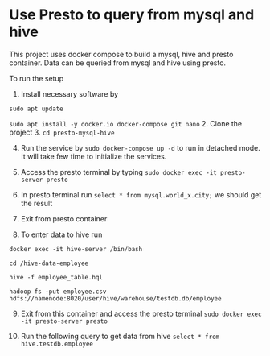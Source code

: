 # Use Presto to query from mysql and hive

This project uses docker compose to build a mysql, hive and presto container. Data can be queried from mysql and hive using presto.

To run the setup

1. Install necessary software by 

`sudo apt update` 

`sudo apt install -y docker.io docker-compose git nano`
2. Clone the project
3. `cd presto-mysql-hive`

4. Run the service by 
`sudo docker-compose up -d`
to run in detached mode. It will take few time to initialize the services.

5. Access the presto terminal by typing
`sudo docker exec -it presto-server presto`

6. In presto terminal run
`select * from mysql.world_x.city;`
we should get the result

7. Exit from presto container

8. To enter data to hive run

`docker exec -it hive-server /bin/bash`

`cd /hive-data-employee`

`hive -f employee_table.hql`

`hadoop fs -put employee.csv hdfs://namenode:8020/user/hive/warehouse/testdb.db/employee`

9. Exit from this container and access the presto terminal 
`sudo docker exec -it presto-server presto`


10. Run the following query to get data from hive
`select * from hive.testdb.employee`

